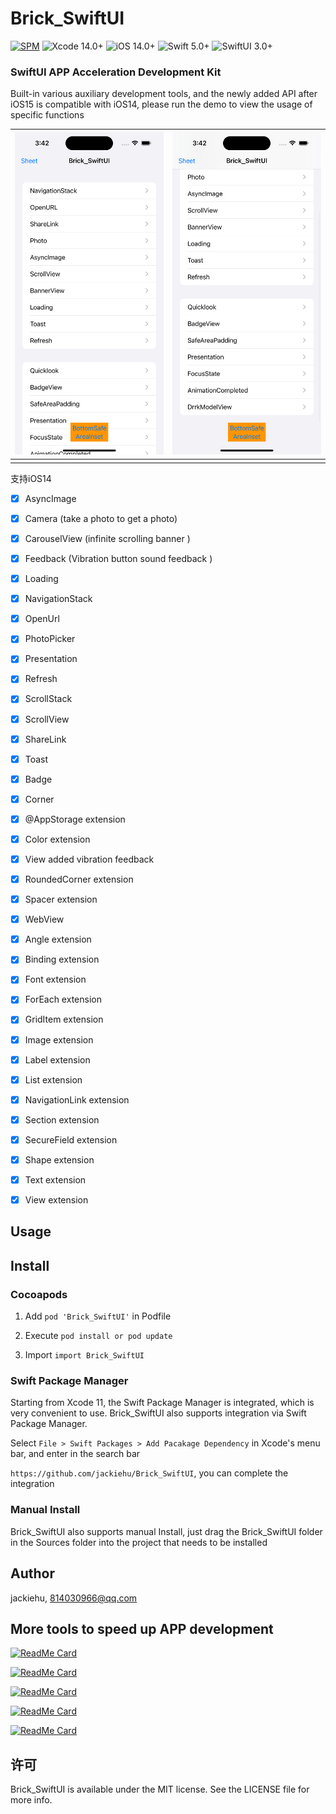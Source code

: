 # Brick_SwiftUI

[![SPM](https://img.shields.io/badge/SPM-supported-DE5C43.svg?style=flat)](https://swift.org/package-manager/)
![Xcode 14.0+](https://img.shields.io/badge/Xcode-14.0%2B-blue.svg)
![iOS 14.0+](https://img.shields.io/badge/iOS-14.0%2B-blue.svg)
![Swift 5.0+](https://img.shields.io/badge/Swift-5.0%2B-orange.svg)
![SwiftUI 3.0+](https://img.shields.io/badge/SwiftUI-3.0%2B-orange.svg)

### SwiftUI APP Acceleration Development Kit

Built-in various auxiliary development tools, and the newly added API after iOS15 is compatible with iOS14, please run the demo to view the usage of specific functions

| ![](Image/1.png) | ![](Image/2.png) |
| ---------------- | ---------------- |
|                  |                  |

支持iOS14

- [x] AsyncImage

- [x] Camera (take a photo to get a photo)

- [x] CarouselView (infinite scrolling banner )

- [x] Feedback (Vibration button sound feedback )

- [x] Loading 

- [x] NavigationStack

- [x] OpenUrl

- [x] PhotoPicker

- [x] Presentation

- [x] Refresh

- [x] ScrollStack

- [x] ScrollView

- [x] ShareLink

- [x] Toast

- [x] Badge

- [x] Corner

- [x] @AppStorage extension
- [x] Color extension
- [x] View added vibration feedback
- [x] RoundedCorner extension
- [x] Spacer extension
- [x] WebView
- [x] Angle extension
- [x] Binding extension
- [x] Font extension
- [x] ForEach extension
- [x] GridItem extension
- [x] Image extension
- [x] Label extension
- [x] List extension
- [x] NavigationLink extension
- [x] Section extension
- [x] SecureField extension
- [x] Shape extension
- [x] Text extension
- [x] View extension

## Usage


## Install

### Cocoapods

1. Add `pod 'Brick_SwiftUI'` in Podfile

2. Execute `pod install or pod update`

3. Import `import Brick_SwiftUI`

### Swift Package Manager

Starting from Xcode 11, the Swift Package Manager is integrated, which is very convenient to use. Brick_SwiftUI also supports integration via Swift Package Manager.

Select `File > Swift Packages > Add Pacakage Dependency` in Xcode's menu bar, and enter in the search bar

`https://github.com/jackiehu/Brick_SwiftUI`, you can complete the integration

### Manual Install

Brick_SwiftUI also supports manual Install, just drag the Brick_SwiftUI folder in the Sources folder into the project that needs to be installed


## Author

jackiehu, 814030966@qq.com

## More tools to speed up APP development

[![ReadMe Card](https://github-readme-stats.vercel.app/api/pin/?username=jackiehu&repo=SwiftMediator&theme=radical&locale=cn)](https://github.com/jackiehu/SwiftMediator)

[![ReadMe Card](https://github-readme-stats.vercel.app/api/pin/?username=jackiehu&repo=SwiftBrick&theme=radical&locale=cn)](https://github.com/jackiehu/SwiftBrick)

[![ReadMe Card](https://github-readme-stats.vercel.app/api/pin/?username=jackiehu&repo=SwiftLog&theme=radical&locale=cn)](https://github.com/jackiehu/SwiftLog)

[![ReadMe Card](https://github-readme-stats.vercel.app/api/pin/?username=jackiehu&repo=SwiftMesh&theme=radical&locale=cn)](https://github.com/jackiehu/SwiftMesh)

[![ReadMe Card](https://github-readme-stats.vercel.app/api/pin/?username=jackiehu&repo=SwiftNotification&theme=radical&locale=cn)](https://github.com/jackiehu/SwiftNotification)


## 许可

Brick_SwiftUI is available under the MIT license. See the LICENSE file for more info.
